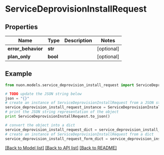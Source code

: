 # ServiceDeprovisionInstallRequest


## Properties

Name | Type | Description | Notes
------------ | ------------- | ------------- | -------------
**error_behavior** | **str** |  | [optional] 
**plan_only** | **bool** |  | [optional] 

## Example

```python
from nuon.models.service_deprovision_install_request import ServiceDeprovisionInstallRequest

# TODO update the JSON string below
json = "{}"
# create an instance of ServiceDeprovisionInstallRequest from a JSON string
service_deprovision_install_request_instance = ServiceDeprovisionInstallRequest.from_json(json)
# print the JSON string representation of the object
print ServiceDeprovisionInstallRequest.to_json()

# convert the object into a dict
service_deprovision_install_request_dict = service_deprovision_install_request_instance.to_dict()
# create an instance of ServiceDeprovisionInstallRequest from a dict
service_deprovision_install_request_form_dict = service_deprovision_install_request.from_dict(service_deprovision_install_request_dict)
```
[[Back to Model list]](../README.md#documentation-for-models) [[Back to API list]](../README.md#documentation-for-api-endpoints) [[Back to README]](../README.md)


